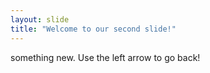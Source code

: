 ```yaml
---
layout: slide
title: "Welcome to our second slide!"
---
```

something new.
Use the left arrow to go back!
